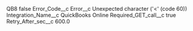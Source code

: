 <?xml version="1.0" encoding="UTF-8"?>
<CustomMetadata xmlns="http://soap.sforce.com/2006/04/metadata" xmlns:xsi="http://www.w3.org/2001/XMLSchema-instance" xmlns:xsd="http://www.w3.org/2001/XMLSchema">
    <label>QB8</label>
    <protected>false</protected>
    <values>
        <field>Error_Code__c</field>
        <value xsi:nil="true"/>
    </values>
    <values>
        <field>Error__c</field>
        <value xsi:type="xsd:string">Unexpected character (&apos;&lt;&apos; (code 60))</value>
    </values>
    <values>
        <field>Integration_Name__c</field>
        <value xsi:type="xsd:string">QuickBooks Online</value>
    </values>
    <values>
        <field>Required_GET_call__c</field>
        <value xsi:type="xsd:boolean">true</value>
    </values>
    <values>
        <field>Retry_After_sec__c</field>
        <value xsi:type="xsd:double">600.0</value>
    </values>
</CustomMetadata>
